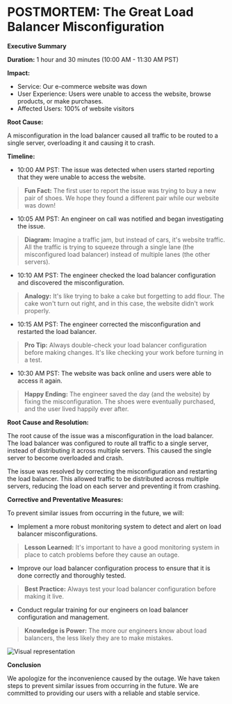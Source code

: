 # POSTMORTEM: The Great Load Balancer Misconfiguration

**Executive Summary**

**Duration:** 1 hour and 30 minutes (10:00 AM - 11:30 AM PST)

**Impact:**

- Service: Our e-commerce website was down
- User Experience: Users were unable to access the website, browse products, or make purchases.
- Affected Users: 100% of website visitors

**Root Cause:**

A misconfiguration in the load balancer caused all traffic to be routed to a single server, overloading it and causing it to crash.

**Timeline:**

- 10:00 AM PST: The issue was detected when users started reporting that they were unable to access the website.

> **Fun Fact:** The first user to report the issue was trying to buy a new pair of shoes. We hope they found a different pair while our website was down!

- 10:05 AM PST: An engineer on call was notified and began investigating the issue.

> **Diagram:** Imagine a traffic jam, but instead of cars, it's website traffic. All the traffic is trying to squeeze through a single lane (the misconfigured load balancer) instead of multiple lanes (the other servers).

- 10:10 AM PST: The engineer checked the load balancer configuration and discovered the misconfiguration.

> **Analogy:** It's like trying to bake a cake but forgetting to add flour. The cake won't turn out right, and in this case, the website didn't work properly.

- 10:15 AM PST: The engineer corrected the misconfiguration and restarted the load balancer.

> **Pro Tip:** Always double-check your load balancer configuration before making changes. It's like checking your work before turning in a test.

- 10:30 AM PST: The website was back online and users were able to access it again.

> **Happy Ending:** The engineer saved the day (and the website) by fixing the misconfiguration. The shoes were eventually purchased, and the user lived happily ever after.

**Root Cause and Resolution:**

The root cause of the issue was a misconfiguration in the load balancer. The load balancer was configured to route all traffic to a single server, instead of distributing it across multiple servers. This caused the single server to become overloaded and crash.

The issue was resolved by correcting the misconfiguration and restarting the load balancer. This allowed traffic to be distributed across multiple servers, reducing the load on each server and preventing it from crashing.

**Corrective and Preventative Measures:**

To prevent similar issues from occurring in the future, we will:

- Implement a more robust monitoring system to detect and alert on load balancer misconfigurations.

> **Lesson Learned:** It's important to have a good monitoring system in place to catch problems before they cause an outage.

- Improve our load balancer configuration process to ensure that it is done correctly and thoroughly tested.

> **Best Practice:** Always test your load balancer configuration before making it live.

- Conduct regular training for our engineers on load balancer configuration and management.

> **Knowledge is Power:** The more our engineers know about load balancers, the less likely they are to make mistakes.

![Visual representation](https://avinetworks.com/wp-content/uploads/2020/09/single-point-of-failure-diagram.png)

**Conclusion**

We apologize for the inconvenience caused by the outage. We have taken steps to prevent similar issues from occurring in the future. We are committed to providing our users with a reliable and stable service.
